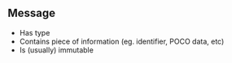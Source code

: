 ## Message

- Has type
- Contains piece of information (eg. identifier, POCO data, etc)
- Is (usually) immutable


